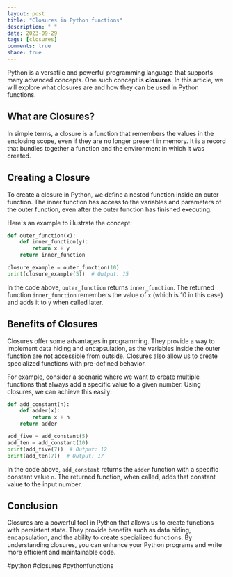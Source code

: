 ```yaml
---
layout: post
title: "Closures in Python functions"
description: " "
date: 2023-09-29
tags: [closures]
comments: true
share: true
---
```


Python is a versatile and powerful programming language that supports many advanced concepts. One such concept is **closures**. In this article, we will explore what closures are and how they can be used in Python functions.

## What are Closures?

In simple terms, a closure is a function that remembers the values in the enclosing scope, even if they are no longer present in memory. It is a record that bundles together a function and the environment in which it was created.

## Creating a Closure

To create a closure in Python, we define a nested function inside an outer function. The inner function has access to the variables and parameters of the outer function, even after the outer function has finished executing.

Here's an example to illustrate the concept:

```python
def outer_function(x):
    def inner_function(y):
        return x + y
    return inner_function

closure_example = outer_function(10)
print(closure_example(5))  # Output: 15
```

In the code above, `outer_function` returns `inner_function`. The returned function `inner_function` remembers the value of `x` (which is 10 in this case) and adds it to `y` when called later.

## Benefits of Closures

Closures offer some advantages in programming. They provide a way to implement data hiding and encapsulation, as the variables inside the outer function are not accessible from outside. Closures also allow us to create specialized functions with pre-defined behavior.

For example, consider a scenario where we want to create multiple functions that always add a specific value to a given number. Using closures, we can achieve this easily:

```python
def add_constant(n):
    def adder(x):
        return x + n
    return adder

add_five = add_constant(5)
add_ten = add_constant(10)
print(add_five(7))  # Output: 12
print(add_ten(7))  # Output: 17
```

In the code above, `add_constant` returns the `adder` function with a specific constant value `n`. The returned function, when called, adds that constant value to the input number.

## Conclusion

Closures are a powerful tool in Python that allows us to create functions with persistent state. They provide benefits such as data hiding, encapsulation, and the ability to create specialized functions. By understanding closures, you can enhance your Python programs and write more efficient and maintainable code.

#python #closures #pythonfunctions